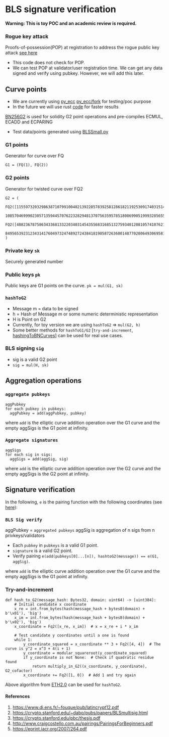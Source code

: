 # BLS signature verification

**Warning: This is toy POC and an academic review is required.**

### Rogue key attack

Proofs-of-possession(POP) at registration to address the rogue public key attack [see here](https://eprint.iacr.org/2007/264.pdf)

- This code does not check for POP.
- We can test POP at validator/user registration time. We can get any data signed and verify using pubkey. However, we will add this later.

## Curve points

- We are currently using [py_ecc](https://github.com/ethereum/py_ecc) [py_ecc/fork](https://github.com/0xAshish/py_ecc) for testing/poc purpose
- In the future we will use rust [code](https://github.com/zkcrypto/pairing) for faster results

[BN256G2]() is used for solidity G2 point operations and pre-compiles ECMUL, ECADD and ECPARING

- Test data/points generated using [BLSSmall.py](https://github.com/0xAshish/py_ecc/blob/master/tests/BLSsmall.py)

### G1 points

Generator for curve over FQ

```
G1 = (FQ(1), FQ(2))
```

### G2 points

Generator for twisted curve over FQ2

```
G2 = (
    FQ2([11559732032986387107991004021392285783925812861821192530917403151452391805634,
        10857046999023057135944570762232829481370756359578518086990519993285655852781]),
    FQ2([4082367875863433681332203403145435568316851327593401208105741076214120093531,
        8495653923123431417604973247489272438418190587263600148770280649306958101930]))
)
```

### Private key `sk`

Securely generated number

### Public keys `pk`

Public keys are G1 points on the curve.
`pk = mul(G1, sk)`

### `hashToG2`

- Message m = data to be signed
- h = Hash of Message m or some numeric deterministic representation
- H is Point on G2
- Currently, for toy version we are using `hashToG2` => `mul(G2, h)`
- Some better methods for `hashToG1/G2` [`try-and-increment`, [hashingToBNCurves](https://www.di.ens.fr/~fouque/pub/latincrypt12.pdf)] can be used for real use cases.

### BLS signing `sig`

- sig is a valid G2 point
- `sig = mul(H, sk)`

## Aggregation operations

### `aggregate pubkeys`

```
aggPubkey
for each pubkey in pubkeys:
  aggPubkey = add(aggPubkey, pubkey)

```

where `add` is the elliptic curve addition operation over the G1 curve and the empty aggSigs is the G1 point at infinity.

### `Aggregate signatures`

```
aggSigs
for each sig in sigs:
  aggSigs = add(aggSig, sig)

```

where `add` is the elliptic curve addition operation over the G2 curve and the empty aggSigs is the G2 point at infinity.

## Signature verification

In the following, `e` is the pairing function with the following coordinates (see [here](https://github.com/zkcrypto/pairing/tree/master/src/bls12_381#g1)):

### `BLS Sig verify`

aggPubkey = `aggregated pubkeys`
aggSig is aggregation of n sigs from n privkeys/validators

- Each `pubkey` in `pubkeys` is a valid G1 point.
- `signature` is a valid G2 point.
- Verify pairing `e(add(pubkeys[0]...[n]), hashtoG2(message)) == e(G1, aggSig)`.

where `add` is the elliptic curve addition operation over the G1 curve and the empty aggSigs is the G1 point at infinity.

### Try-and-increment

```
def hash_to_G2(message_hash: Bytes32, domain: uint64) -> [uint384]:
    # Initial candidate x coordinate
    x_re = int.from_bytes(hash(message_hash + bytes8(domain) + b'\x01'), 'big')
    x_im = int.from_bytes(hash(message_hash + bytes8(domain) + b'\x02'), 'big')
    x_coordinate = Fq2([x_re, x_im])  # x = x_re + i * x_im

    # Test candidate y coordinates until a one is found
    while 1:
        y_coordinate_squared = x_coordinate ** 3 + Fq2([4, 4])  # The curve is y^2 = x^3 + 4(i + 1)
        y_coordinate = modular_squareroot(y_coordinate_squared)
        if y_coordinate is not None:  # Check if quadratic residue found
            return multiply_in_G2((x_coordinate, y_coordinate), G2_cofactor)
        x_coordinate += Fq2([1, 0])  # Add 1 and try again
```

Above algorithm from [ETH2.0](https://github.com/ethereum/eth2.0-specs/blob/dev/specs/bls_signature.md#hash_to_g2) can be used for `hashToG2`.

#### References

1. https://www.di.ens.fr/~fouque/pub/latincrypt12.pdf
2. https://crypto.stanford.edu/~dabo/pubs/papers/BLSmultisig.html
3. https://crypto.stanford.edu/pbc/thesis.pdf
4. http://www.craigcostello.com.au/pairings/PairingsForBeginners.pdf
5. https://eprint.iacr.org/2007/264.pdf
